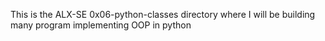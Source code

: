 This is the ALX-SE 0x06-python-classes directory where I will be building many program implementing OOP in python

